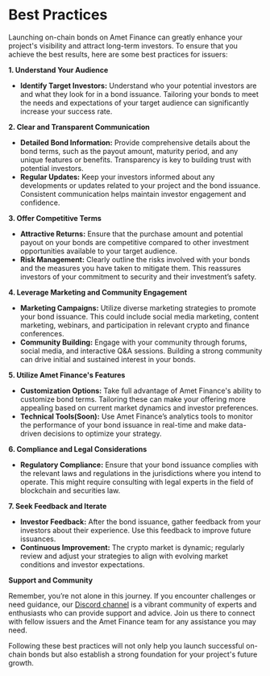 # Best Practices

Launching on-chain bonds on Amet Finance can greatly enhance your project's visibility and attract long-term investors. To ensure that you achieve the best results, here are some best practices for issuers:

**1. Understand Your Audience**

* **Identify Target Investors:** Understand who your potential investors are and what they look for in a bond issuance. Tailoring your bonds to meet the needs and expectations of your target audience can significantly increase your success rate.

**2. Clear and Transparent Communication**

* **Detailed Bond Information:** Provide comprehensive details about the bond terms, such as the payout amount, maturity period, and any unique features or benefits. Transparency is key to building trust with potential investors.
* **Regular Updates:** Keep your investors informed about any developments or updates related to your project and the bond issuance. Consistent communication helps maintain investor engagement and confidence.

**3. Offer Competitive Terms**

* **Attractive Returns:** Ensure that the purchase amount and potential payout on your bonds are competitive compared to other investment opportunities available to your target audience.
* **Risk Management:** Clearly outline the risks involved with your bonds and the measures you have taken to mitigate them. This reassures investors of your commitment to security and their investment’s safety.

**4. Leverage Marketing and Community Engagement**

* **Marketing Campaigns:** Utilize diverse marketing strategies to promote your bond issuance. This could include social media marketing, content marketing, webinars, and participation in relevant crypto and finance conferences.
* **Community Building:** Engage with your community through forums, social media, and interactive Q\&A sessions. Building a strong community can drive initial and sustained interest in your bonds.

**5. Utilize Amet Finance's Features**

* **Customization Options:** Take full advantage of Amet Finance's ability to customize bond terms. Tailoring these can make your offering more appealing based on current market dynamics and investor preferences.
* **Technical Tools(Soon):** Use Amet Finance’s analytics tools to monitor the performance of your bond issuance in real-time and make data-driven decisions to optimize your strategy.

**6. Compliance and Legal Considerations**

* **Regulatory Compliance:** Ensure that your bond issuance complies with the relevant laws and regulations in the jurisdictions where you intend to operate. This might require consulting with legal experts in the field of blockchain and securities law.

**7. Seek Feedback and Iterate**

* **Investor Feedback:** After the bond issuance, gather feedback from your investors about their experience. Use this feedback to improve future issuances.
* **Continuous Improvement:** The crypto market is dynamic; regularly review and adjust your strategies to align with evolving market conditions and investor expectations.

**Support and Community**

Remember, you’re not alone in this journey. If you encounter challenges or need guidance, our [Discord channel](../../references/contact-information.md) is a vibrant community of experts and enthusiasts who can provide support and advice. Join us there to connect with fellow issuers and the Amet Finance team for any assistance you may need.

Following these best practices will not only help you launch successful on-chain bonds but also establish a strong foundation for your project's future growth.
